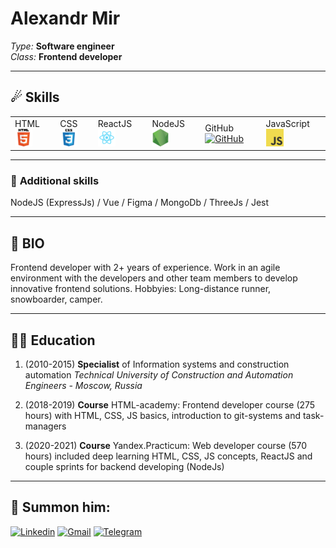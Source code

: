 # Alexandr Mir 
*Type:* **Software engineer** <br/>
*Class:* **Frontend developer**

<hr></hr>

## ☄ **Skills**<br/>

<table>
    <tbody>
        <tr>
            <td>HTML <a href="#"><img alt="HTML5" title="HTML5" height="28px"
                        src="https://raw.githubusercontent.com/github/explore/80688e429a7d4ef2fca1e82350fe8e3517d3494d/topics/html/html.png" /></a>
            </td>
            <td>CSS <a href="#"><img alt="CSS3" title="CSS3" height="28px"
                        src="https://raw.githubusercontent.com/github/explore/80688e429a7d4ef2fca1e82350fe8e3517d3494d/topics/css/css.png" /></a>
            </td>
            <td>ReactJS <a href="#"><img alt="React" title="React" height="28px"
                        src="https://raw.githubusercontent.com/github/explore/80688e429a7d4ef2fca1e82350fe8e3517d3494d/topics/react/react.png" /></a>
            </td>
             <td>NodeJS <a href="#"><img alt="NodeJS" title="NodeJS" height="28px"
                        src="https://raw.githubusercontent.com/github/explore/80688e429a7d4ef2fca1e82350fe8e3517d3494d/topics/nodejs/nodejs.png" /></a>
            </td>
            <td>GitHub <a href="#"><img alt="GitHub" title="GitHub" height="28px"
                        src="https://i.imgur.com/DZgetVv.png" /></a>
            </td>
            <td>JavaScript  <a href="#"><img alt="JavaScript" title="JavaScript" height="28px"
                        src="https://raw.githubusercontent.com/github/explore/80688e429a7d4ef2fca1e82350fe8e3517d3494d/topics/javascript/javascript.png" /></a>
            </td>
        </tr>
    </tbody>
</table>

<hr></hr>

### 🌠 **Additional skills**<br/>

NodeJS (ExpressJs) / Vue / Figma / MongoDb / ThreeJs / Jest

<hr></hr>

## 📜 **BIO**<br/>

Frontend developer with 2+ years of experience. Work in an agile environment with the developers and other team members to develop innovative frontend solutions.
Hobbyies: Long-distance runner, snowboarder, camper.

<hr></hr>

## 👨‍🎓 Education 
1. (2010-2015) **Specialist** of Information systems and construction automation
*Technical University of Construction and Automation Engineers - Moscow, Russia*

2. (2018-2019) **Course** HTML-academy: Frontend developer course (275 hours) with HTML, CSS, JS basics, introduction to git-systems and task-managers
3. (2020-2021) **Course** Yandex.Practicum: Web developer course (570 hours) included deep learning HTML, CSS, JS concepts, ReactJS and couple sprints for backend developing (NodeJs)

<hr></hr>

## 🧙 **Summon him**:<br/>

[![Linkedin](https://img.shields.io/static/v1?label=&message=Linkedin&color=0E7FBF&&&style=flat&logo=linkedin&logoColor=white)](https://www.linkedin.com/in/https://www.linkedin.com/in/xelarim/)
[![Gmail](https://img.shields.io/static/v1?label=Gmail&labelColor=EA0008&message=totfront@gmail.com&color=555555&style=flat&logo=gmail&logoColor=white)](mailto:totfront@gmail.com)
[![Telegram](https://img.shields.io/static/v1?label=&message=Telegram&color=0E7FBF&&&style=flat&logo=telegram&logoColor=white)](https://t.me/xelarim)

